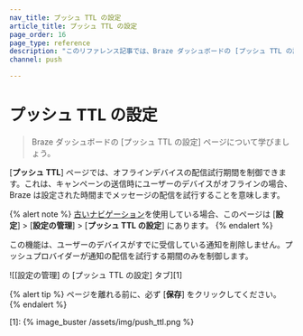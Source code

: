 ```yaml
---
nav_title: プッシュ TTL の設定
article_title: プッシュ TTL の設定
page_order: 16
page_type: reference
description: "このリファレンス記事では、Braze ダッシュボードの [プッシュ TTL の設定] ページについて説明します。"
channel: push

---
```


# プッシュ TTL の設定

> Braze ダッシュボードの [プッシュ TTL の設定] ページについて学びましょう。

[**プッシュ TTL**] ページでは、オフラインデバイスの配信試行期間を制御できます。これは、キャンペーンの送信時にユーザーのデバイスがオフラインの場合、Braze は設定された時間までメッセージの配信を試行することを意味します。

{% alert note %}
[古いナビゲーション]({{site.baseurl}}/navigation)を使用している場合、このページは [**設定**] > [**設定の管理**] > [**プッシュ TTL の設定**] にあります。
{% endalert %}

この機能は、ユーザーのデバイスがすでに受信している通知を削除しません。プッシュプロバイダーが通知の配信を試行する期間のみを制御します。

![[設定の管理] の [プッシュ TTL の設定] タブ][1]

{% alert tip %}
ページを離れる前に、必ず [**保存**] をクリックしてください。
{% endalert %}

[1]: {% image_buster /assets/img/push_ttl.png %}
